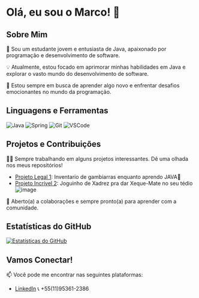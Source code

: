 # Olá, eu sou o Marco! 👋

## Sobre Mim

🚀 Sou um estudante jovem e entusiasta de Java, apaixonado por programação e desenvolvimento de software.

💡 Atualmente, estou focado em aprimorar minhas habilidades em Java e explorar o vasto mundo do desenvolvimento de software.

🌱 Estou sempre em busca de aprender algo novo e enfrentar desafios emocionantes no mundo da programação.

## Linguagens e Ferramentas

![Java](https://img.shields.io/badge/-Java-007396?style=flat-square&logo=java&logoColor=white)
![Spring](https://img.shields.io/badge/-Spring-6DB33F?style=flat-square&logo=spring&logoColor=white)
![Git](https://img.shields.io/badge/-Git-F05032?style=flat-square&logo=git&logoColor=white)
![VSCode](https://img.shields.io/badge/-VSCode-007ACC?style=flat-square&logo=visual-studio-code&logoColor=white)

## Projetos e Contribuições

👨‍💻 Sempre trabalhando em alguns projetos interessantes. Dê uma olhada nos meus repositórios!

- [Projeto Legal 1](https://github.com/MarcoTamassia01/Exercicios_deJava_resolvidos): Inventario de gambiarras enquanto aprendo JAVA🤪
- [Projeto Incrível 2](https://github.com/MarcoTamassia01/Jogo_de_Xadrez_com_Java): Joguinho de Xadrez pra dar Xeque-Mate no seu tédio ![image](https://github.com/MarcoTamassia01/MarcoTamassia01/assets/128434055/89b35da3-57a0-4e94-ac35-27190e877b9c)


🤝 Aberto(a) a colaborações e sempre pronto(a) para aprender com a comunidade.

## Estatísticas do GitHub

[![Estatísticas do GitHub](https://github-readme-stats.vercel.app/api?username=MarcoTamassia01&show_icons=true&hide_title=true&hide_border=true)](https://github.com/MarcoTamassia01)

## Vamos Conectar!

📫 Você pode me encontrar nas seguintes plataformas:

- [LinkedIn](https://www.linkedin.com/in/marcosallas/)
📞 +55(11)95361-2386


